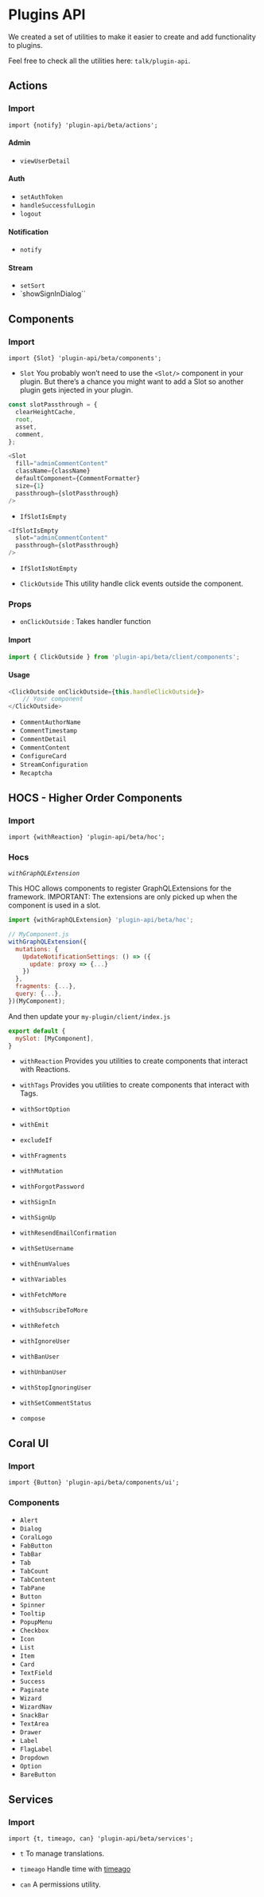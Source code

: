 # Plugins API
We created a set of utilities to make it easier to create and add functionality to plugins.

Feel free to check all the utilities here:  `talk/plugin-api`.

## Actions

### Import 
```
import {notify} 'plugin-api/beta/actions';
```

#### Admin
* `viewUserDetail`

#### Auth
* `setAuthToken`
* `handleSuccessfulLogin`
* `logout`

#### Notification
* `notify`

#### Stream
* `setSort`
* `showSignInDialog``

## Components
### Import 
```
import {Slot} 'plugin-api/beta/components';
```


* `Slot`
You probably won’t need to use the `<Slot/>` component in your plugin. But there’s a chance you might want to add a Slot so another plugin gets injected in your plugin.

```js
const slotPassthrough = {
  clearHeightCache,
  root,
  asset,
  comment,
};

<Slot
  fill="adminCommentContent"
  className={className}
  defaultComponent={CommentFormatter}
  size={1}
  passthrough={slotPassthrough}
/>
```

* `IfSlotIsEmpty`

```js
<IfSlotIsEmpty
  slot="adminCommentContent"
  passthrough={slotPassthrough}
/>
```

* `IfSlotIsNotEmpty`

* `ClickOutside`
This utility handle click events outside the component. 

### Props
* `onClickOutside` :  Takes handler function

#### Import
```js
import { ClickOutside } from 'plugin-api/beta/client/components';
```

#### Usage
```js
<ClickOutside onClickOutside={this.handleClickOutside}>
	// Your component
</ClickOutside>
```


* `CommentAuthorName`
* `CommentTimestamp`
* `CommentDetail`
* `CommentContent`
* `ConfigureCard`
* `StreamConfiguration`
* `Recaptcha`

## HOCS - Higher Order Components
### Import 
```
import {withReaction} 'plugin-api/beta/hoc';
```

### Hocs
*`withGraphQLExtension`* 

This HOC allows components to register GraphQLExtensions for the framework. IMPORTANT: The extensions are only picked up when the component is used in a slot.

```js
import {withGraphQLExtension} 'plugin-api/beta/hoc';

// MyComponent.js
withGraphQLExtension({
  mutations: {
    UpdateNotificationSettings: () => ({
      update: proxy => {...}
    })
  },
  fragments: {...},
  query: {...},
})(MyComponent);
```

And then update your  `my-plugin/client/index.js`

```js
export default {
  mySlot: [MyComponent],
}
```

*  `withReaction`
Provides you utilities to create components that interact with Reactions.

* `withTags`
Provides you utilities to create components that interact with Tags.

* `withSortOption`
* `withEmit`
* `excludeIf`
* `withFragments`
* `withMutation`
* `withForgotPassword`
* `withSignIn`
* `withSignUp`
* `withResendEmailConfirmation`
* `withSetUsername`
* `withEnumValues`
* `withVariables`
* `withFetchMore`
* `withSubscribeToMore`
* `withRefetch`
* `withIgnoreUser`
* `withBanUser`
* `withUnbanUser`
* `withStopIgnoringUser`
* `withSetCommentStatus`
* `compose`

## Coral UI
### Import 
```
import {Button} 'plugin-api/beta/components/ui';
```

### Components
* `Alert`
* `Dialog`
* `CoralLogo`
* `FabButton`
* `TabBar`
* `Tab`
* `TabCount`
* `TabContent`
* `TabPane`
* `Button`
* `Spinner`
* `Tooltip`
* `PopupMenu`
* `Checkbox`
* `Icon`
* `List`
* `Item`
* `Card`
* `TextField`
* `Success`
* `Paginate`
* `Wizard`
* `WizardNav`
* `SnackBar`
* `TextArea`
* `Drawer`
* `Label`
* `FlagLabel`
* `Dropdown`
* `Option`
* `BareButton`

## Services
### Import 
```
import {t, timeago, can} 'plugin-api/beta/services';
```

* `t`
To manage translations.

* `timeago`
Handle time with [timeago](https://github.com/hustcc/timeago.js)

* `can`
A permissions utility.
